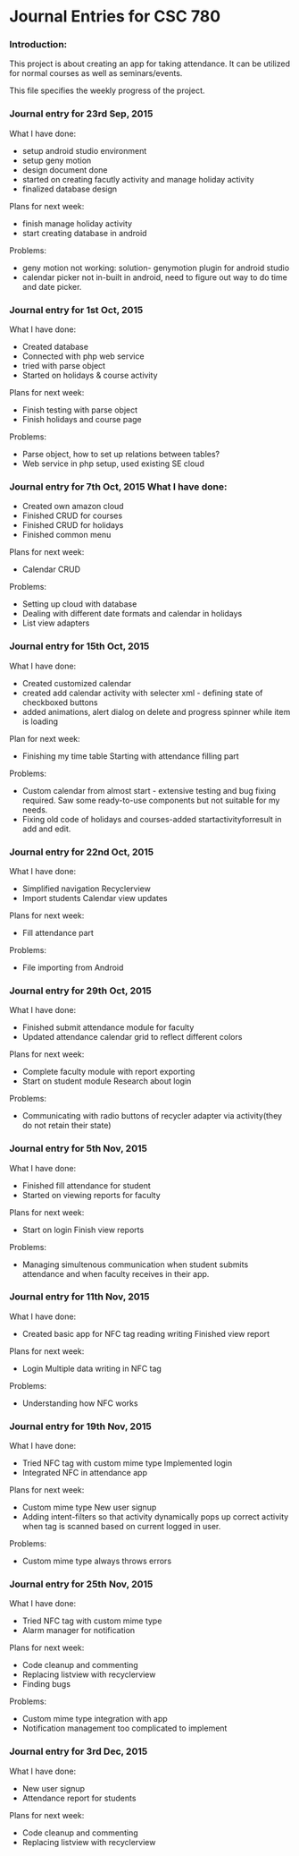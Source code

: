 # Journal Entries for CSC 780

### Introduction:
This project is about creating an app for taking attendance. It can be utilized for normal courses as well as seminars/events.

This file specifies the weekly progress of the project.

### Journal entry for 23rd Sep, 2015 
What I have done: 
* setup android studio environment 
* setup geny motion 
* design document done 
* started on creating facutly activity and manage holiday activity 
* finalized database design

Plans for next week: 
* finish manage holiday activity 
* start creating database in android

Problems: 
* geny motion not working: solution- genymotion plugin for android studio 
* calendar picker not in-built in android, need to figure out way to do time and date picker.

### Journal entry for 1st Oct, 2015 

What I have done: 

* Created database 
* Connected with php web service 
* tried with parse object 
* Started on holidays & course activity

Plans for next week: 
* Finish testing with parse object 
* Finish holidays and course page

Problems: 
* Parse object, how to set up relations between tables? 
* Web service in php setup, used existing SE cloud

### Journal entry for 7th Oct, 2015 What I have done: 
* Created own amazon cloud 
* Finished CRUD for courses 
* Finished CRUD for holidays 
* Finished common menu

Plans for next week: 
* Calendar CRUD

Problems: 
* Setting up cloud with database 
* Dealing with different date formats and calendar in holidays 
* List view adapters

### Journal entry for 15th Oct, 2015 

What I have done: 
* Created customized calendar 
* created add calendar activity with selecter xml - defining state of checkboxed buttons 
* added animations, alert dialog on delete and progress spinner while item is loading

Plan for next week: 
* Finishing my time table Starting with attendance filling part

Problems: 
* Custom calendar from almost start - extensive testing and bug fixing required. Saw some ready-to-use components but not suitable for my needs.
* Fixing old code of holidays and courses-added startactivityforresult in add and edit.

### Journal entry for 22nd Oct, 2015 
What I have done: 
* Simplified navigation Recyclerview 
* Import students Calendar view updates

Plans for next week: 
* Fill attendance part

Problems: 
* File importing from Android

### Journal entry for 29th Oct, 2015 
What I have done: 
* Finished submit attendance module for faculty 
* Updated attendance calendar grid to reflect different colors

Plans for next week: 
* Complete faculty module with report exporting 
* Start on student module Research about login

Problems: 
* Communicating with radio buttons of recycler adapter via activity(they do not retain their state)

### Journal entry for 5th Nov, 2015
What I have done: 
* Finished fill attendance for student 
* Started on viewing reports for faculty

Plans for next week: 
* Start on login Finish view reports

Problems: 
* Managing simultenous communication when student submits attendance and when faculty receives in their app.

### Journal entry for 11th Nov, 2015 
What I have done: 
* Created basic app for NFC tag reading writing Finished view report

Plans for next week: 
* Login Multiple data writing in NFC tag

Problems:
* Understanding how NFC works

### Journal entry for 19th Nov, 2015 
What I have done: 
* Tried NFC tag with custom mime type Implemented login 
* Integrated NFC in attendance app

Plans for next week: 
* Custom mime type New user signup 
* Adding intent-filters so that activity dynamically pops up correct activity when tag is scanned based on current logged in user.

Problems: 
* Custom mime type always throws errors

### Journal entry for 25th Nov, 2015 
What I have done: 
* Tried NFC tag with custom mime type
* Alarm manager for notification

Plans for next week: 
* Code cleanup and commenting
* Replacing listview with recyclerview
* Finding bugs

Problems: 
* Custom mime type integration with app
* Notification management too complicated to implement

### Journal entry for 3rd Dec, 2015 
What I have done: 
* New user signup
* Attendance report for students

Plans for next week: 
* Code cleanup and commenting
* Replacing listview with recyclerview
